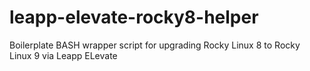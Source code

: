 # leapp-elevate-rocky8-helper
 Boilerplate BASH wrapper script for upgrading Rocky Linux 8 to Rocky Linux 9 via Leapp ELevate
